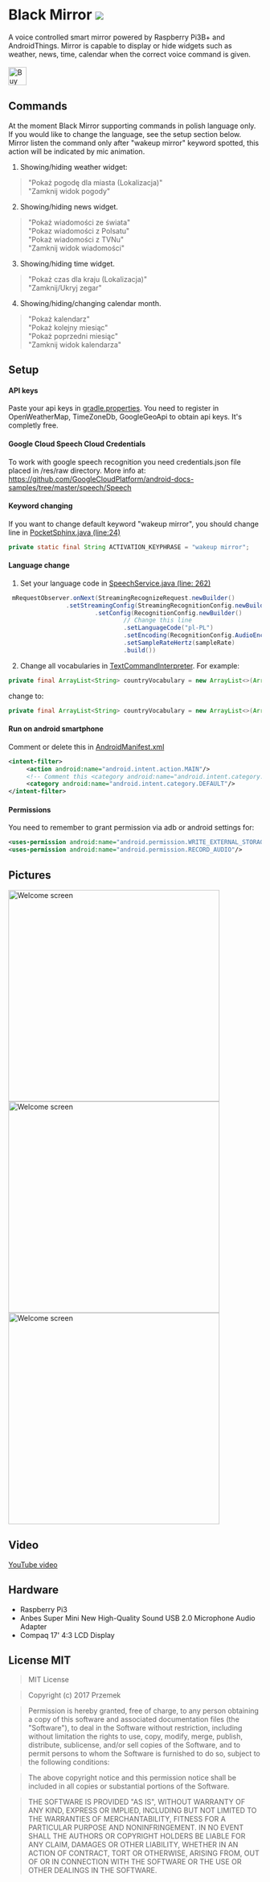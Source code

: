 # Black Mirror <a href="https://mailchi.mp/androidweekly/android-weekly-296?e=2e3d420056"><img src="https://img.shields.io/badge/AndroidWeekly-%23296-blue.svg"></img></a>
A voice controlled smart mirror powered by Raspberry Pi3B+ and AndroidThings. Mirror is capable to display or hide widgets such as weather, news, time, calendar when the correct voice command is given.</br>
</br>
<a href='https://ko-fi.com/G2G395L3' target='_blank'><img height='36' style='border:0px;height:36px;' src='https://az743702.vo.msecnd.net/cdn/kofi2.png?v=0' border='0' alt='Buy Me a Coffee at ko-fi.com' /></a>
## Commands
At the moment Black Mirror supporting commands in polish language only. If you would like to change the language, see the setup section below. Mirror listen the command only after "wakeup mirror" keyword spotted, this action will be indicated by mic animation. 

1. Showing/hiding weather widget:
> "Pokaż pogodę dla miasta (Lokalizacja)"</br>
> "Zamknij widok pogody"
2. Showing/hiding news widget.
> "Pokaż wiadomości ze świata"</br>
> "Pokaz wiadomości z Polsatu"</br>
> "Pokaż wiadomości z TVNu"</br>
> "Zamknij widok wiadomości"
3. Showing/hiding time widget.
> "Pokaż czas dla kraju (Lokalizacja)"</br>
> "Zamknij/Ukryj zegar"
4. Showing/hiding/changing calendar month.
> "Pokaż kalendarz"</br>
> "Pokaż kolejny miesiąc"</br>
> "Pokaż poprzedni miesiąc"</br>
> "Zamknij widok kalendarza"

## Setup
#### API keys
Paste your api keys in <a href="https://github.com/hypeapps/black-mirror/blob/master/gradle.properties">gradle.properties</a>. You need to register in OpenWeatherMap, TimeZoneDb, GoogleGeoApi to obtain api keys. It's completly free.
#### Google Cloud Speech Cloud Credentials
To work with google speech recognition you need credentials.json file placed in /res/raw directory. 
More info at: <a href="https://github.com/GoogleCloudPlatform/android-docs-samples/tree/master/speech/Speech">https://github.com/GoogleCloudPlatform/android-docs-samples/tree/master/speech/Speech</a>
#### Keyword changing
If you want to change default keyword "wakeup mirror", you should change line in <a href="https://github.com/hypeapps/black-mirror/blob/master/app/src/main/java/pl/hypeapps/blackmirror/speechrecognition/sphinx/PocketSphinx.java">PocketSphinx.java (line:24)</a>
```java 
private static final String ACTIVATION_KEYPHRASE = "wakeup mirror";
```
#### Language change
1. Set your language code in <a href="https://github.com/hypeapps/black-mirror/blob/master/app/src/main/java/pl/hypeapps/blackmirror/speechrecognition/googlespeechapi/SpeechService.java">SpeechService.java (line: 262)</a>
```java 
 mRequestObserver.onNext(StreamingRecognizeRequest.newBuilder()
                .setStreamingConfig(StreamingRecognitionConfig.newBuilder()
                        .setConfig(RecognitionConfig.newBuilder()
                                // Change this line
                                .setLanguageCode("pl-PL")
                                .setEncoding(RecognitionConfig.AudioEncoding.LINEAR16)
                                .setSampleRateHertz(sampleRate)
                                .build())
```
2. Change all vocabularies in <a href="https://github.com/hypeapps/black-mirror/blob/master/app/src/main/java/pl/hypeapps/blackmirror/speechrecognition/TextCommandInterpreter.java">TextCommandInterpreter</a>. For example:
```java 
private final ArrayList<String> countryVocabulary = new ArrayList<>(Arrays.asList("kraj", "kraju", "krajowi", "krajom"));
```
change to:
```java
private final ArrayList<String> countryVocabulary = new ArrayList<>(Arrays.asList("country", "countries", "land", "state"));
```
#### Run on android smartphone
Comment or delete this in <a href="">AndroidManifest.xml</a>
```xml
<intent-filter>
     <action android:name="android.intent.action.MAIN"/>
     <!-- Comment this <category android:name="android.intent.category.IOT_LAUNCHER"/> -->
     <category android:name="android.intent.category.DEFAULT"/>
</intent-filter>
```
#### Permissions
You need to remember to grant permission via adb or android settings for:
```xml
<uses-permission android:name="android.permission.WRITE_EXTERNAL_STORAGE"/>
<uses-permission android:name="android.permission.RECORD_AUDIO"/>
```
## Pictures
<img src="https://github.com/hypeapps/black-mirror/blob/master/img/mirror.jpg?raw=true" alt="Welcome screen" height="420"/></a>
<img src="https://github.com/hypeapps/black-mirror/blob/master/img/img2.jpg?raw=true" alt="Welcome screen" height="420"/></a>
<img src="https://github.com/hypeapps/black-mirror/blob/master/img/img3.jpg?raw=true" alt="Welcome screen" height="420"/></a>
## Video
<a href="https://youtu.be/viZlAA0J6LI">YouTube video</a>
## Hardware
- Raspberry Pi3
- Anbes Super Mini New High-Quality Sound USB 2.0 Microphone Audio Adapter
- Compaq 17' 4:3 LCD Display
## License MIT
>MIT License

>Copyright (c) 2017 Przemek 

>Permission is hereby granted, free of charge, to any person obtaining a copy
>of this software and associated documentation files (the "Software"), to deal
>in the Software without restriction, including without limitation the rights
>to use, copy, modify, merge, publish, distribute, sublicense, and/or sell
>copies of the Software, and to permit persons to whom the Software is
>furnished to do so, subject to the following conditions:

>The above copyright notice and this permission notice shall be included in all
copies or substantial portions of the Software.

>THE SOFTWARE IS PROVIDED "AS IS", WITHOUT WARRANTY OF ANY KIND, EXPRESS OR
IMPLIED, INCLUDING BUT NOT LIMITED TO THE WARRANTIES OF MERCHANTABILITY,
FITNESS FOR A PARTICULAR PURPOSE AND NONINFRINGEMENT. IN NO EVENT SHALL THE
AUTHORS OR COPYRIGHT HOLDERS BE LIABLE FOR ANY CLAIM, DAMAGES OR OTHER
LIABILITY, WHETHER IN AN ACTION OF CONTRACT, TORT OR OTHERWISE, ARISING FROM,
OUT OF OR IN CONNECTION WITH THE SOFTWARE OR THE USE OR OTHER DEALINGS IN THE
SOFTWARE.
